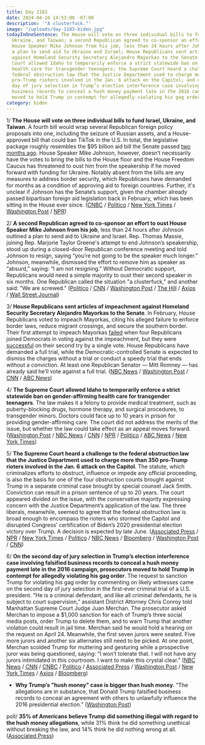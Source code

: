 ```yaml
---
title: Day 1183
date: 2024-04-16 14:53:00 -07:00
description: '"A clusterfuck."'
image: "/uploads/day-1183-biden.jpg"
todayInOneSentence: The House will vote on three individual bills to fund Israel,
  Ukraine, and Taiwan; a second Republican agreed to co-sponsor an effort to oust
  House Speaker Mike Johnson from his job, less than 24 hours after Johnson outlined
  a plan to send aid to Ukraine and Israel; House Republicans sent articles of impeachment
  against Homeland Security Secretary Alejandro Mayorkas to the Senate; the Supreme
  Court allowed Idaho to temporarily enforce a strict statewide ban on gender-affirming
  health care for transgender teenagers; the Supreme Court heard a challenge to the
  federal obstruction law that the Justice Department used to charge more than 350
  pro-Trump rioters involved in the Jan. 6 attack on the Capitol; and on the second
  day of jury selection in Trump’s election interference case involving falsified
  business records to conceal a hush money payment late in the 2016 campaign, prosecutors
  moved to hold Trump in contempt for allegedly violating his gag order.
category: biden
---
```


1/ **The House will vote on three individual bills to fund Israel, Ukraine, and Taiwan**. A fourth bill would wrap several Republican foreign policy proposals into one, including the seizure of Russian assets, and a House-approved bill that could ban TikTok in the U.S. In total, the legislative package roughly resembles the $95 billion aid bill the Senate passed [two months ago](https://whatthefuckjusthappenedtoday.com/2024/02/13/day-1120/#1-the-senate-approved-95-billion-in). House Speaker Mike Johnson, however, doesn’t necessarily have the votes to bring the bills to the House floor and the House Freedom Caucus has threatened to oust him from the speakership if he moved forward with funding for Ukraine. Notably absent from the bills are any measures to address border security, which Republicans have demanded for months as a condition of approving aid to foreign countries. Further, it's unclear if Johnson has the Senate’s support, given the chamber already passed bipartisan foreign aid legislation back in February, which has been sitting in the House ever since. ([CNBC](https://www.cnbc.com/2024/04/15/speaker-johnson-israel-ukraine-taiwan-bills.html) / [Politico](https://www.politico.com/live-updates/2024/04/15/congress/johnsons-ukraine-israel-proposal-00152375) / [New York Times](https://www.nytimes.com/2024/04/15/us/politics/johnson-israel-ukraine-aid-house-vote.html) / [Washington Post](https://www.washingtonpost.com/politics/2024/04/15/mike-johnson-israel-ukraine-aid-house-republicans/) / [NPR](https://www.npr.org/2024/04/15/1244948784/house-israel-ukraine-aid-funding-bill))

2/ **A second Republican agreed to co-sponsor an effort to oust House Speaker Mike Johnson from his job**, less than 24 hours after Johnson outlined a plan to send aid to Ukraine and Israel. Rep. Thomas Massie, joining Rep. Marjorie Taylor Greene's attempt to end Johnson’s speakership, stood up during a closed-door Republican conference meeting and told Johnson to resign, saying “you’re not going to be the speaker much longer.” Johnson, meanwhile, dismissed the effort to remove him as speaker as “absurd,” saying: “I am not resigning.” Without Democratic support, Republicans would need a simple majority to oust their second speaker in six months. One Republican called the situation "a clusterfuck," and another said: "We are screwed." ([Politico](https://www.politico.com/live-updates/2024/04/16/congress/massie-joins-greene-00152463) / [CNN](https://www.cnn.com/2024/04/16/politics/mike-johnson-foreign-aid-plan-republican-reaction/) / [Washington Post](https://www.washingtonpost.com/politics/2024/04/16/mike-johnson-house-speaker-ukraine-israel-greene-massie/) / [The Hill](https://thehill.com/homenews/house/4596862-massie-backs-greene-effort-to-oust-speaker-johnson/) / [Axios](https://www.axios.com/2024/04/16/thomas-massie-mike-johnson-motion-to-vacate) / [Wall Street Journal](https://www.wsj.com/politics/policy/second-lawmaker-joins-push-to-oust-speaker-mike-johnson-b5a37244?st=u6axn21y4xirerl))

3/ **House Republicans sent articles of impeachment against Homeland Security Secretary Alejandro Mayorkas to the Senate**. In February, House Republicans voted to impeach Mayorkas, citing his alleged failure to enforce border laws, reduce migrant crossings, and secure the southern border. Their first attempt to impeach Mayorkas [failed](https://whatthefuckjusthappenedtoday.com/2024/02/07/day-1114/#1-house-republicans-failed-to-impeac) when four Republicans joined Democrats in voting against the impeachment, but they were [successful](https://whatthefuckjusthappenedtoday.com/2024/02/14/day-1121/#2-house-republicans-voted-to-impeach) on their second try by a single vote. House Republicans have demanded a full trial, while the Democratic-controlled Senate is expected to dismiss the charges without a trial or conduct a speedy trial that ends without a conviction. At least one Republican Senator — Mitt Romney — has already said he’ll vote against a full trial. ([NBC News](https://www.nbcnews.com/politics/congress/house-deliver-mayorkas-impeachment-articles-senate-begin-trial-rcna147033) / [Washington Post](https://www.washingtonpost.com/nation/2024/04/16/impeachment-mayorkas-senate-trial-house/) / [CNN](https://www.cnn.com/2024/04/16/politics/house-mayorkas-impeachment-articles-senate/index.html) / [ABC News](https://abcnews.go.com/Politics/historic-impeachment-articles-alejandro-mayorkas-senate-trial/story?id=109316174))

4/ **The Supreme Court allowed Idaho to temporarily enforce a strict statewide ban on gender-affirming health care for transgender teenagers**. The law makes it a felony to provide medical treatment, such as puberty-blocking drugs, hormone therapy, and surgical procedures, to transgender minors. Doctors could face up to 10 years in prison for providing gender-affirming care. The court did not address the merits of the issue, but whether the law could take effect as an appeal moves forward. ([Washington Post](https://www.washingtonpost.com/nation/2024/04/15/supreme-court-idaho-gender-affirming-care/) / [NBC News](https://www.nbcnews.com/politics/supreme-court/supreme-court-allows-enforcement-idaho-ban-gender-affirming-care-trans-rcna141209) / [CNN](https://www.cnn.com/2024/04/15/politics/idaho-gender-affirming-care-ban-minors-supreme-court/index.html) / [NPR](https://www.npr.org/2024/04/15/1238351984/supreme-court-transgender-rights-gender-affirming-care-idaho) / [Politico](https://www.politico.com/news/2024/04/15/supreme-court-idaho-transgender-00152372) / [ABC News](https://abcnews.go.com/US/supreme-court-allows-idaho-enforce-ban-gender-affirming/story?id=108711989) / [New York Times](https://www.nytimes.com/2024/04/15/us/politics/supreme-court-idaho-transgender.html))

5/ **The Supreme Court heard a challenge to the federal obstruction law that the Justice Department used to charge more than 350 pro-Trump rioters involved in the Jan. 6 attack on the Capitol**. The statute, which criminalizes efforts to obstruct, influence or impede any official proceeding, is also the basis for one of the four obstruction counts brought against Trump in a separate criminal case brought by special counsel Jack Smith. Conviction can result in a prison sentence of up to 20 years. The court appeared divided on the issue, with the conservative majority expressing concern with the Justice Department’s application of the law. The three liberals, meanwhile, seemed to agree that the federal obstruction law is broad enough to encompass the rioters who stormed the Capitol and disrupted Congress’ certification of Biden’s 2020 presidential election victory over Trump. A decision is expected by late June. ([Associated Press](https://apnews.com/article/supreme-court-capitol-riot-obstruction-charge-trump-d4b01cb32cdbd2065e802902a90bd9f1) / [NPR](https://www.npr.org/2024/04/16/1243401678/supreme-court-jan-6-prosecutions-law) / [New York Times](https://www.nytimes.com/2024/04/16/us/supreme-court-jan-6-trump.html) / [Politico](https://www.politico.com/news/2024/04/16/supreme-court-obstruction-jan-6-00152406) / [NBC News](https://www.nbcnews.com/politics/supreme-court/supreme-court-weighs-jan-6-rioters-obstruction-challenge-affect-trumps-rcna147841) / [Bloomberg](https://www.bloomberg.com/news/articles/2024-04-16/supreme-court-questions-jan-6-riot-charge-as-trump-case-looms?sref=MIBMEEoj) / [Washington Post](https://www.washingtonpost.com/national-security/2024/04/16/supreme-court-jan-6-obstruction-case-trump-rioters/#link-GAN2PLQC4FE5TPOJ3MX34R2HSU) / [CNN](https://www.cnn.com/politics/live-news/supreme-court-jan-6-riot-case-04-16-24/index.html))

6/ **On the second day of jury selection in Trump’s election interference case involving falsified business records to conceal a hush money payment late in the 2016 campaign, prosecutors moved to hold Trump in contempt for allegedly violating his gag order**. The request to sanction Trump for violating his gag order by commenting on likely witnesses came on the second day of jury selection in the first-ever criminal trial of a U.S. president. “He is a criminal defendant, and like all criminal defendants, he is subject to court supervision,” assistant District Attorney Chris Conroy told Manhattan Supreme Court Judge Juan Merchan. The prosecutor asked Merchan to impose a $1,000 sanction for each of Trump’s three social media posts, order Trump to delete them, and to warn Trump that another violation could result in jail time. Merchan said he would hold a hearing on the request on April 24. Meanwhile, the first seven jurors were seated. Five more jurors and another six alternates still need to be picked. At one point, Merchan scolded Trump for muttering and gesturing while a prospective juror was being questioned, saying: “I won’t tolerate that. I will not have any jurors intimidated in this courtroom. I want to make this crystal clear.” ([NBC News](https://www.nbcnews.com/politics/donald-trump/live-blog/-trump-hush-money-trial-day-2-live-updates-rcna145935) / [CNN](https://www.cnn.com/politics/live-news/trump-hush-money-trial-04-16-24/index.html) / [CNBC](https://www.cnbc.com/2024/04/15/live-updates-trump-starts-new-york-criminal-trial-in-hush-money-case-.html) / [Politico](https://www.politico.com/live-updates/2024/04/16/trump-hush-money-criminal-trial/gag-order-motion-for-contempt-00152465) / [Associated Press](https://apnews.com/live/trump-trial-hush-money-updates-april-16) / [Washington Post](https://www.washingtonpost.com/politics/2024/04/16/trump-hush-money-trial-live-updates/) / [New York Times](https://www.nytimes.com/live/2024/04/16/nyregion/trump-hush-money-trial) / [Axios](https://www.axios.com/2024/04/16/trump-contempt-new-york-criminal-trial) / [Bloomberg](https://www.bloomberg.com/news/live-blog/2024-04-16/trump-criminal-trial-april-16?sref=MIBMEEoj))

* **Why Trump’s "hush money" case is bigger than hush money**.
  “The allegations are in substance, that Donald Trump falsified business records to conceal an agreement with others to unlawfully influence the 2016 presidential election.” ([Washington Post](https://www.washingtonpost.com/politics/2024/04/09/why-trumps-hush-money-case-is-bigger-than-hush-money/))

poll/ **35% of Americans believe Trump did something illegal with regard to the hush money allegations**, while 31% think he did something unethical without breaking the law, and 14% think he did nothing wrong at all. ([Associated Press](https://apnews.com/article/trump-trial-indictment-hush-money-poll-b3d9a555993faf22e6ebfaf798bfbd2b))